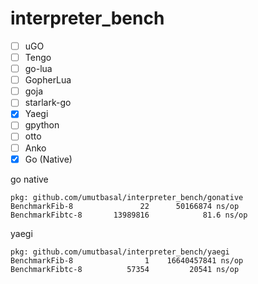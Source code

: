 
# interpreter_bench

- [ ] uGO
- [ ] Tengo
- [ ] go-lua
- [ ] GopherLua
- [ ] goja
- [ ] starlark-go
- [x] Yaegi
- [ ] gpython
- [ ] otto
- [ ] Anko
- [x] Go (Native)

go native
```
pkg: github.com/umutbasal/interpreter_bench/gonative
BenchmarkFib-8               22      50166874 ns/op
BenchmarkFibtc-8       13989816            81.6 ns/op
```
yaegi
```
pkg: github.com/umutbasal/interpreter_bench/yaegi
BenchmarkFib-8                1    16640457841 ns/op
BenchmarkFibtc-8          57354         20541 ns/op
```
